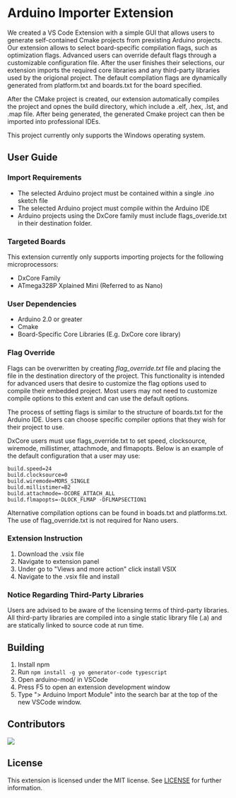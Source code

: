 # Arduino Importer Extension
We created a VS Code Extension with a simple GUI that allows users to generate self-contained Cmake projects from prexisting Arduino projects. Our extension allows to select board-specific compilation flags, such as optimization flags. Advanced users can override default flags through a customizable configuration file. After the user finishes their selections, our extension imports the required core libraries and any third-party libraries used by the origional project. The default compilation flags are dynamically generated from platform.txt and boards.txt for the board specified.

After the CMake project is created, our extension automatically compiles the project and opnes the build directory, which include a .elf, .hex, .lst, and .map file. After being generated, the generated Cmake project can then be imported into professional IDEs.

This project currently only supports the Windows operating system.
## User Guide

### Import Requirements
+ The selected Arduino project must be contained within a single .ino sketch file
+ The selected Arduino project must compile within the Arduino IDE
+ Arduino projects using the DxCore family must include flags_overide.txt in their destination folder.

### Targeted Boards
This extension currently only supports importing projects for the following microprocessors:
+ DxCore Family
+ ATmega328P Xplained Mini (Referred to as Nano)

### User Dependencies 
+ Arduino 2.0 or greater
+ Cmake
+ Board-Specific Core Libraries (E.g. DxCore core library)

### Flag Override
Flags can be overwritten by creating *flag_override.txt* file and placing the file in the destination directory of the project. This functionality is intended for advanced users that desire to customize the flag options used to compile their embedded project. Most users may not need to customize compile options to this extent and can use the default options.

The process of setting flags is similar to the structure of boards.txt for the Arduino IDE. Users can choose specific compiler options that they wish for their project to use.

DxCore users must use flags_override.txt to set speed, clocksource, wiremode, millistimer, attachmode, and flmapopts. Below is an example of the default configuration that a user may use:

```
build.speed=24
build.clocksource=0
build.wiremode=MORS_SINGLE
build.millistimer=B2
build.attachmode=-DCORE_ATTACH_ALL
build.flmapopts=-DLOCK_FLMAP -DFLMAPSECTION1
```
Alternative compilation options can be found in boads.txt and platforms.txt. The use of flag_override.txt is not required for Nano users.

### Extension Instruction
1. Download the .vsix file
2. Navigate to extension panel
3. Under go to "Views and more action" click install VSIX
4. Navigate to the .vsix file and install

### Notice Regarding Third-Party Libraries
Users are advised to be aware of the licensing terms of third-party libraries. All third-party libraries are compiled into a single static library file (.a) and are statically linked to source code at run time.

## Building
1. Install npm
2. Run `npm install -g yo generator-code typescript`
3. Open arduino-mod/ in VSCode
4. Press F5 to open an extension development window
6. Type "> Arduino Import Module" into the search bar at the top of the new VSCode window.

## Contributors
<a href="https://github.com/jcnguye/Arduino_Import_Module/graphs/contributors">
  <img src="https://contrib.rocks/image?repo=jcnguye/Arduino_Import_Module" />
</a>

## License
This extension is licensed under the MIT license. See [LICENSE](LICENSE) for further information.




